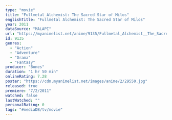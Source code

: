 ```yaml
---
type: "movie"
title: "Fullmetal Alchemist: The Sacred Star of Milos"
englishTitle: "Fullmetal Alchemist: The Sacred Star of Milos"
year: 2011
dataSource: "MALAPI"
url: "https://myanimelist.net/anime/9135/Fullmetal_Alchemist__The_Sacred_Star_of_Milos"
id: 9135
genres: 
  - "Action"
  - "Adventure"
  - "Drama"
  - "Fantasy"
producer: "Bones"
duration: "1 hr 50 min"
onlineRating: 7.28
poster: "https://cdn.myanimelist.net/images/anime/2/29550.jpg"
released: true
premiere: "7/2/2011"
watched: false
lastWatched: ""
personalRating: 0
tags: "#mediaDB/tv/movie"
---
```

